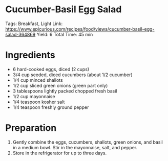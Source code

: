 # Cucumber-Basil Egg Salad

Tags: Breakfast, Light
Link: https://www.epicurious.com/recipes/food/views/cucumber-basil-egg-salad-364869
Yield: 6
Total Time: 45 min

# Ingredients

- 6 hard-cooked eggs, diced (2 cups)
- 3/4 cup seeded, diced cucumbers (about 1/2 cucumber)
- 1/4 cup minced shallots
- 1/2 cup sliced green onions (green part only)
- 3 tablespoons lightly packed chopped fresh basil
- 1/2 cup mayonnaise
- 1/4 teaspoon kosher salt
- 1/4 teaspoon freshly ground pepper

# Preparation

1. Gently combine the eggs, cucumbers, shallots, green onions, and basil in a medium bowl. Stir in the mayonnaise, salt, and pepper.
2. Store in the refrigerator for up to three days.